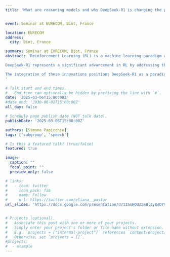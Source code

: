 ```yaml
---
title: 'What are reasoning models and why DeepSeek-R1 is changing the peradigm of RL'


event: Seminar at EURECOM, Biot, France

location: EURECOM
address:
  city: Biot, France

summary: Seminar at EURECOM, Biot, France
abstract: 'Reinforcement Learning (RL) is a machine learning paradigm where agents learn to make decisions by interacting with an environment, aiming to maximize cumulative rewards. Traditional RL models often grapple with challenges like balancing exploration and exploitation, sparse rewards, and the need for extensive computational resources.

DeepSeek-R1 represents a significant advancement in RL by addressing these challenges. Released in January 2025, DeepSeek-R1 employs a "mixture of experts" architecture, comprising 671 billion parameters, with only a subset activated per task. This design enhances computational efficiency, allowing the model to operate effectively on less advanced hardware. Notably, DeepSeek-R1 was trained using pure reinforcement learning without supervised fine-tuning, relying on rule-based rewards to incentivize accurate reasoning and output formatting. This approach enables the model to self-improve through feedback, aligning closely with human-like learning processes.

The integration of these innovations positions DeepSeek-R1 as a paradigm shift in RL, offering a more efficient and autonomous framework for developing advanced AI systems.
'

# Talk start and end times.
#   End time can optionally be hidden by prefixing the line with `#`.
date: '2025-03-06T15:00:00Z'
#date_end: '2030-06-01T15:00:00Z'
all_day: false

# Schedule page publish date (NOT talk date).
publishDate: '2025-03-06T15:00:00Z'

authors: [Simone Papicchio]
tags: ['subgroup', 'speech']

# Is this a featured talk? (true/false)
featured: true

image:
  caption: ""
  focal_point: ""
  preview_only: false

# links:
#   - icon: twitter
#     icon_pack: fab
#     name: Follow
#     url: https://twitter.com/eliana__pastor
url_slides: 'https://docs.google.com/presentation/d/1ISsHQUz2mBlZy8AOY9EhmlZxQegrzzIhVfNVGDpGO3c/edit?usp=sharing'


# Projects (optional).
#   Associate this post with one or more of your projects.
#   Simply enter your project's folder or file name without extension.
#   E.g. `projects = ["internal-project"]` references `content/project/deep-learning/index.md`.
#   Otherwise, set `projects = []`.
#projects:
#  - example
---
```

